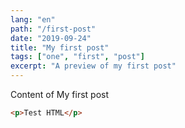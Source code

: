 ```yaml
---
lang: "en"
path: "/first-post"
date: "2019-09-24"
title: "My first post"
tags: ["one", "first", "post"]
excerpt: "A preview of my first post"
---
```


Content of My first post

```html
<p>Test HTML</p>
```
